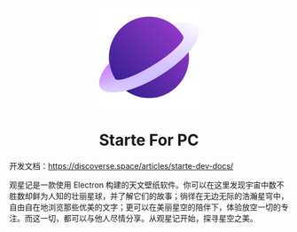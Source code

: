 <div align="center">
  <a href="https://discoverse.space/starte/" target="_blank">
    <img alt="LOGO" width="180" src="./src/icons/betalogo.png"/>
  </a>
</div>
<div align="center">
  <h1>Starte For PC</h1>
</div>

开发文档：https://discoverse.space/articles/starte-dev-docs/

观星记是一款使用 Electron 构建的天文壁纸软件。你可以在这里发现宇宙中数不胜数却鲜为人知的壮丽星球，并了解它们的故事；徜徉在无边无际的浩瀚星穹中，自由自在地浏览那些优美的文字；更可以在美丽星空的陪伴下，体验放空一切的专注。而这一切，都可以与他人尽情分享。从观星记开始，探寻星空之美。
